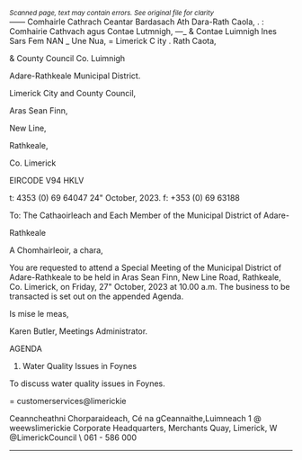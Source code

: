 *<small>Scanned page, text may contain errors. See original file for clarity</small>*  
_—_— Comhairle Cathrach Ceantar Bardasach Ath Dara-Rath Caola,
. : Comhairie Cathvach agus Contae Lutmnigh,
—_ & Contae Luimnigh Ines Sars Fem
NAN _ Une Nua,
= Limerick C ity . Rath Caota,

& County Council Co. Luimnigh

Adare-Rathkeale Municipal District.

Limerick City and County Council,

Aras Sean Finn,

New Line,

Rathkeale,

Co. Limerick

EIRCODE V94 HKLV

t: 4353 (0) 69 64047
24" October, 2023. f: +353 (0) 69 63188

To: The Cathaoirleach and Each Member of the Municipal District of Adare-

Rathkeale

A Chomhairleoir, a chara,

You are requested to attend a Special Meeting of the Municipal District of Adare-Rathkeale to be
held in Aras Sean Finn, New Line Road, Rathkeale, Co. Limerick, on Friday, 27" October, 2023 at
10.00 a.m. The business to be transacted is set out on the appended Agenda.

Is mise le meas,

Karen Butler,
Meetings Administrator.

AGENDA

1. Water Quality Issues in Foynes

To discuss water quality issues in Foynes.

= customerservices@limerickie

Ceanncheathni Chorparaideach, Cé na gCeannaithe,Luimneach 1 @ weewslimerickie
Corporate Headquarters, Merchants Quay, Limerick, W @LimerickCouncil
\ 061 - 586 000

---
